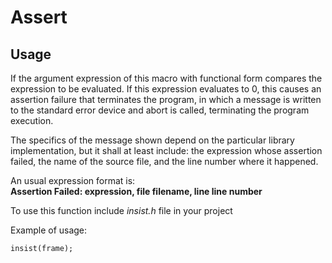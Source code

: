 Assert
======
Usage
------------
If the argument expression of this macro with functional form compares the expression to be evaluated. If this expression evaluates to 0, this causes an assertion failure that terminates the program, in which a message is written to the standard error device and abort is called, terminating the program execution.
 
The specifics of the message shown depend on the particular library implementation, but it shall at least include: the expression whose assertion failed, the name of the source file, and the line number where it happened. 

An usual expression format is:  
**Assertion Failed: expression, file filename, line line number**
 
To use this function include *insist.h* file in your project 
 
Example of usage: 

    insist(frame);
